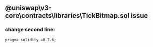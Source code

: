 ## @uniswap\v3-core\contracts\libraries\TickBitmap.sol issue

### change second line:
```
pragma solidity =0.7.6;
```